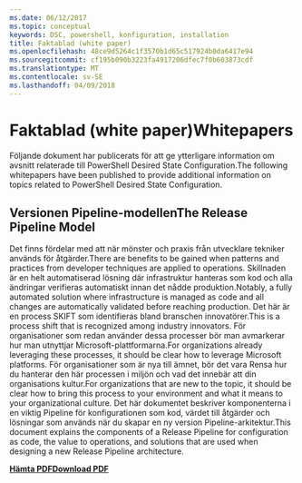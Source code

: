 ```yaml
---
ms.date: 06/12/2017
ms.topic: conceptual
keywords: DSC, powershell, konfiguration, installation
title: Faktablad (white paper)
ms.openlocfilehash: 48ce9d5264c1f3570b1d65c517924b0da6417e94
ms.sourcegitcommit: cf195b090b3223fa4917206dfec7f0b603873cdf
ms.translationtype: MT
ms.contentlocale: sv-SE
ms.lasthandoff: 04/09/2018
---
```

# <a name="whitepapers"></a><span data-ttu-id="a3825-103">Faktablad (white paper)</span><span class="sxs-lookup"><span data-stu-id="a3825-103">Whitepapers</span></span>

<span data-ttu-id="a3825-104">Följande dokument har publicerats för att ge ytterligare information om avsnitt relaterade till PowerShell Desired State Configuration.</span><span class="sxs-lookup"><span data-stu-id="a3825-104">The following whitepapers have been published to provide additional information on topics related to PowerShell Desired State Configuration.</span></span>

## <a name="the-release-pipeline-model"></a><span data-ttu-id="a3825-105">Versionen Pipeline-modellen</span><span class="sxs-lookup"><span data-stu-id="a3825-105">The Release Pipeline Model</span></span>
<span data-ttu-id="a3825-106">Det finns fördelar med att när mönster och praxis från utvecklare tekniker används för åtgärder.</span><span class="sxs-lookup"><span data-stu-id="a3825-106">There are benefits to be gained when patterns and practices from developer techniques are applied to operations.</span></span> <span data-ttu-id="a3825-107">Skillnaden är en helt automatiserad lösning där infrastruktur hanteras som kod och alla ändringar verifieras automatiskt innan det nådde produktion.</span><span class="sxs-lookup"><span data-stu-id="a3825-107">Notably, a fully automated solution where infrastructure is managed as code and all changes are automatically validated before reaching production.</span></span> <span data-ttu-id="a3825-108">Det här är en process SKIFT som identifieras bland branschen innovatörer.</span><span class="sxs-lookup"><span data-stu-id="a3825-108">This is a process shift that is recognized among industry innovators.</span></span> <span data-ttu-id="a3825-109">För organisationer som redan använder dessa processer bör man avmarkerar hur man utnyttjar Microsoft-plattformarna.</span><span class="sxs-lookup"><span data-stu-id="a3825-109">For organizations already leveraging these processes, it should be clear how to leverage Microsoft platforms.</span></span> <span data-ttu-id="a3825-110">För organisationer som är nya till ämnet, bör det vara Rensa hur du hanterar den här processen i miljön och vad det innebär att din organisations kultur.</span><span class="sxs-lookup"><span data-stu-id="a3825-110">For organizations that are new to the topic, it should be clear how to bring this process to your environment and what it means to your organizational culture.</span></span> <span data-ttu-id="a3825-111">Det här dokumentet beskriver komponenterna i en viktig Pipeline för konfigurationen som kod, värdet till åtgärder och lösningar som används när du skapar en ny version Pipeline-arkitektur.</span><span class="sxs-lookup"><span data-stu-id="a3825-111">This document explains the components of a Release Pipeline for configuration as code, the value to operations, and solutions that are used when designing a new Release Pipeline architecture.</span></span>

<span data-ttu-id="a3825-112">**[Hämta PDF](http://aka.ms/thereleasepipelinemodelpdf)**</span><span class="sxs-lookup"><span data-stu-id="a3825-112">**[Download PDF](http://aka.ms/thereleasepipelinemodelpdf)**</span></span>